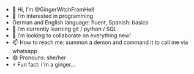 - 👋 Hi, I’m @GingerWitchFromHell
- 👀 I’m interested in programming
-   German and English language: fluent, Spanish: basics
- 🌱 I’m currently learning git / python / SQL
- 💞️ I’m looking to collaborate on everything new!
- 📫 How to reach me: summon a demon and command it to call me via whatsapp
- 😄 Pronouns: she/her
- ⚡ Fun fact: I'm a ginger...

<!---
GingerWitchFromHell/GingerWitchFromHell is a ✨ special ✨ repository because its `README.md` (this file) appears on your GitHub profile.
You can click the Preview link to take a look at your changes.
--->
